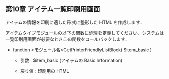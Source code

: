  <body>

 <div id="page">

 <div xmlns="http://www.w3.org/1999/xhtml" class="navheader">

 </div>

 <div xmlns="http://www.w3.org/1999/xhtml" class="chapter" lang="ja" id="printlist" xml:lang="ja">

 <div xmlns="" class="titlepage">

 <div>

 <div>

 <h2 xmlns="http://www.w3.org/1999/xhtml" class="title"><a id="printlist"></a>第10章 アイテム一覧印刷用画面</h2>

 </div>

 </div>

 </div>

 <p>アイテムの情報を印刷に適した形式に整形した HTML を作成します．</p>

 <p>アイテムタイプモジュールの以下の関数に処理を定義してください．システムは一覧印刷用画面が必要なときこの関数をコールバックします．</p>

 <div class="itemizedlist">

 <ul type="disc">

 <li>

 <p>function &lt;モジュール名&gt;GetPrinterFriendlyListBlock( $item_basic )</p>

 <div class="itemizedlist">

 <ul type="circle">

 <li>

 <p>引数 : $item_basic (アイテムの Basic Information)</p>

 </li>

 <li>

 <p>戻り値 : 印刷用の HTML</p>

 </li>

 </ul>

 </div>

 </li>

 </ul>

 </div>

 </div>

 <div xmlns="http://www.w3.org/1999/xhtml" class="navfooter">

 </div>

 </div>

 </body>



